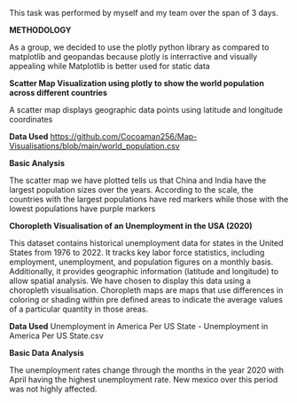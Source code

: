 This task was performed by myself and my team over the span of 3 days.

**METHODOLOGY**

As a group, we decided to use the plotly python library as compared to matplotlib and geopandas because plotly is interractive and visually appealing while Matplotlib is better used for static data

**Scatter Map Visualization using plotly to show the world population across different countries**

A scatter map displays geographic data points using latitude and longitude coordinates

**Data Used**
https://github.com/Cocoaman256/Map-Visualisations/blob/main/world_population.csv


**Basic Analysis**

The scatter map we have plotted tells us that China and India have the largest population sizes over the years. According to the scale, the countries with the largest populations have red markers while those with the lowest populations have purple markers

**Choropleth Visualisation of an Unemployment in the USA (2020)**

This dataset contains historical unemployment data for states in the United States from 1976 to 2022. It tracks key labor force statistics, including employment, unemployment, and population figures on a monthly basis. Additionally, it provides geographic information (latitude and longitude) to allow spatial analysis.
We have chosen to display this data using a choropleth visualisation.
Choropleth maps are maps that use differences in coloring or shading within pre defined areas to indicate the average values of a particular quantity in those areas.

**Data Used**
Unemployment in America Per US State - Unemployment in America Per US State.csv

**Basic Data Analysis**

The unemployment rates change through the months in the year 2020 with April having the highest unemployment rate. New mexico over this period was not highly affected.
